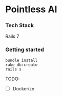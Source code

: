 # Pointless AI

### Tech Stack

Rails 7

### Getting started

```
bundle install
rake db:create
rails s
```

TODO: 
-[ ] Dockerize
